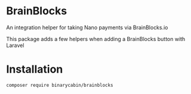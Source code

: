 # BrainBlocks
An integration helper for taking Nano payments via BrainBlocks.io

This package adds a few helpers when adding a BrainBlocks button with Laravel

# Installation

```
composer require binarycabin/brainblocks
```
